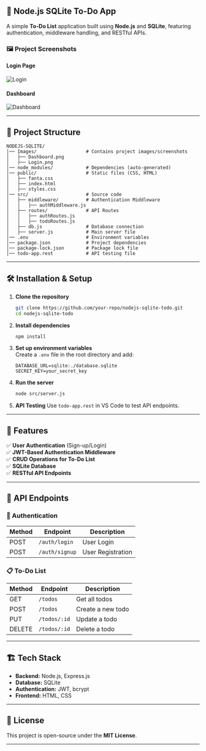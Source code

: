
## 📌 Node.js SQLite To-Do App

A simple **To-Do List** application built using **Node.js** and **SQLite**, featuring authentication, middleware handling, and RESTful APIs.

### 🖼️ Project Screenshots

#### Login Page

![Login](Images/Login.png)

#### Dashboard

![Dashboard](Images/Dashboard.png)

---

## 📁 Project Structure

```
NODEJS-SQLITE/
│── Images/                  # Contains project images/screenshots
│   ├── Dashboard.png
│   ├── Login.png
│── node_modules/            # Dependencies (auto-generated)
│── public/                  # Static files (CSS, HTML)
│   ├── fanta.css
│   ├── index.html
│   ├── styles.css
│── src/                     # Source code
│   ├── middleware/          # Authentication Middleware
│   │   ├── authMiddleware.js
│   ├── routes/              # API Routes
│   │   ├── authRoutes.js
│   │   ├── todoRoutes.js
│   ├── db.js                # Database connection
│   ├── server.js            # Main server file
│── .env                     # Environment variables
│── package.json             # Project dependencies
│── package-lock.json        # Package lock file
│── todo-app.rest            # API testing file
```

---

## 🛠️ Installation & Setup

1. **Clone the repository**

   ```sh
   git clone https://github.com/your-repo/nodejs-sqlite-todo.git
   cd nodejs-sqlite-todo
   ```

2. **Install dependencies**

   ```sh
   npm install
   ```

3. **Set up environment variables**  
   Create a `.env` file in the root directory and add:

   ```env
   DATABASE_URL=sqlite:./database.sqlite
   SECRET_KEY=your_secret_key
   ```

4. **Run the server**

   ```sh
   node src/server.js
   ```

5. **API Testing**
   Use `todo-app.rest` in VS Code to test API endpoints.

---

## 🚀 Features

✅ **User Authentication** (Sign-up/Login)  
✅ **JWT-Based Authentication Middleware**  
✅ **CRUD Operations for To-Do List**  
✅ **SQLite Database**  
✅ **RESTful API Endpoints**

---

## 📌 API Endpoints

### 🔐 Authentication

| Method | Endpoint       | Description       |
| ------ | -------------- | ----------------- |
| POST   | `/auth/login`  | User Login        |
| POST   | `/auth/signup` | User Registration |

### 📋 To-Do List

| Method | Endpoint     | Description       |
| ------ | ------------ | ----------------- |
| GET    | `/todos`     | Get all todos     |
| POST   | `/todos`     | Create a new todo |
| PUT    | `/todos/:id` | Update a todo     |
| DELETE | `/todos/:id` | Delete a todo     |

---

## 🏗️ Tech Stack

- **Backend:** Node.js, Express.js
- **Database:** SQLite
- **Authentication:** JWT, bcrypt
- **Frontend:** HTML, CSS

---


## 📜 License

This project is open-source under the **MIT License**.

---
